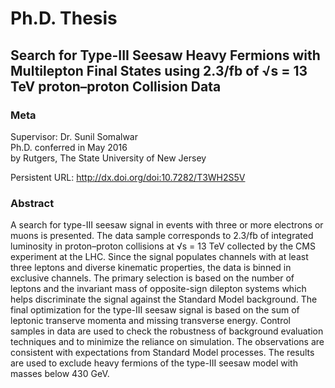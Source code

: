 # Ph.D. Thesis

## Search for Type-III Seesaw Heavy Fermions with Multilepton Final States using 2.3/fb of √s = 13 TeV proton–proton Collision Data

### Meta

Supervisor: Dr. Sunil Somalwar  
Ph.D. conferred in May 2016  
by Rutgers, The State University of New Jersey

Persistent URL: http://dx.doi.org/doi:10.7282/T3WH2S5V

### Abstract

A search for type-III seesaw signal in events with three or more electrons or muons is presented. The data sample corresponds to 2.3/fb of integrated luminosity in proton–proton collisions at √s = 13 TeV collected by the CMS experiment at the LHC. Since the signal populates channels with at least three leptons and diverse kinematic properties, the data is binned in exclusive channels. The primary selection is based on the number of leptons and the invariant mass of opposite-sign dilepton systems which helps discriminate the signal against the Standard Model background. The final optimization for the type-III seesaw signal is based on the sum of leptonic transerve momenta and missing transverse energy. Control samples in data are used to check the robustness of background evaluation techniques and to minimize the reliance on simulation. The observations are consistent with expectations from Standard Model processes. The results are used to exclude heavy fermions of the type-III seesaw model with masses below 430 GeV.
